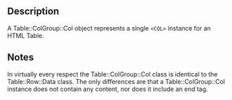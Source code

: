 ## Description
A Table::ColGroup::Col object represents a single `<COL>` instance for an HTML Table.

## Notes
In virtually every respect the Table::ColGroup::Col class is identical to
the Table::Row::Data class. The only differences are that a Table::ColGroup::Col
instance does not contain any content, nor does it include an end tag.
